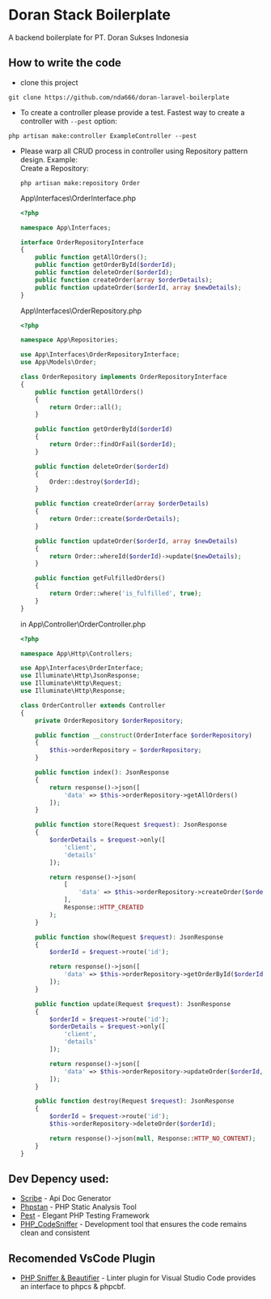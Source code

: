 # Doran Stack Boilerplate

A backend boilerplate for PT. Doran Sukses Indonesia

## How to write the code

-   clone this project<br>

```shell
git clone https://github.com/nda666/doran-laravel-boilerplate
```

-   To create a controller please provide a test. Fastest way to create a controller with `--pest` option:

```shell
php artisan make:controller ExampleController --pest
```

-   Please warp all CRUD process in controller using Repository pattern design. Example: <br>
    Create a Repository:

    ```shell
    php artisan make:repository Order
    ```

    App\Interfaces\OrderInterface.php

    ```php
    <?php

    namespace App\Interfaces;

    interface OrderRepositoryInterface
    {
        public function getAllOrders();
        public function getOrderById($orderId);
        public function deleteOrder($orderId);
        public function createOrder(array $orderDetails);
        public function updateOrder($orderId, array $newDetails);
    }
    ```

    App\Interfaces\OrderRepository.php

    ```php
    <?php

    namespace App\Repositories;

    use App\Interfaces\OrderRepositoryInterface;
    use App\Models\Order;

    class OrderRepository implements OrderRepositoryInterface
    {
        public function getAllOrders()
        {
            return Order::all();
        }

        public function getOrderById($orderId)
        {
            return Order::findOrFail($orderId);
        }

        public function deleteOrder($orderId)
        {
            Order::destroy($orderId);
        }

        public function createOrder(array $orderDetails)
        {
            return Order::create($orderDetails);
        }

        public function updateOrder($orderId, array $newDetails)
        {
            return Order::whereId($orderId)->update($newDetails);
        }

        public function getFulfilledOrders()
        {
            return Order::where('is_fulfilled', true);
        }
    }
    ```

    in App\Controller\OrderController.php

    ```php
    <?php

    namespace App\Http\Controllers;

    use App\Interfaces\OrderInterface;
    use Illuminate\Http\JsonResponse;
    use Illuminate\Http\Request;
    use Illuminate\Http\Response;

    class OrderController extends Controller
    {
        private OrderRepository $orderRepository;

        public function __construct(OrderInterface $orderRepository)
        {
            $this->orderRepository = $orderRepository;
        }

        public function index(): JsonResponse
        {
            return response()->json([
                'data' => $this->orderRepository->getAllOrders()
            ]);
        }

        public function store(Request $request): JsonResponse
        {
            $orderDetails = $request->only([
                'client',
                'details'
            ]);

            return response()->json(
                [
                    'data' => $this->orderRepository->createOrder($orderDetails)
                ],
                Response::HTTP_CREATED
            );
        }

        public function show(Request $request): JsonResponse
        {
            $orderId = $request->route('id');

            return response()->json([
                'data' => $this->orderRepository->getOrderById($orderId)
            ]);
        }

        public function update(Request $request): JsonResponse
        {
            $orderId = $request->route('id');
            $orderDetails = $request->only([
                'client',
                'details'
            ]);

            return response()->json([
                'data' => $this->orderRepository->updateOrder($orderId, $orderDetails)
            ]);
        }

        public function destroy(Request $request): JsonResponse
        {
            $orderId = $request->route('id');
            $this->orderRepository->deleteOrder($orderId);

            return response()->json(null, Response::HTTP_NO_CONTENT);
        }
    }
    ```

## Dev Depency used:

-   [Scribe](https://scribe.knuckles.wtf/laravel/documenting) - Api Doc Generator
-   [Phpstan](https://github.com/phpstan/phpstan) - PHP Static Analysis Tool
-   [Pest](https://github.com/pestphp/pest) - Elegant PHP Testing Framework
-   [PHP_CodeSniffer](https://github.com/squizlabs/PHP_CodeSniffer) - Development tool that ensures the code remains clean and consistent

## Recomended VsCode Plugin

-   [PHP Sniffer & Beautifier](https://marketplace.visualstudio.com/items?itemName=ValeryanM.vscode-phpsab) - Linter plugin for Visual Studio Code provides an interface to phpcs & phpcbf.

